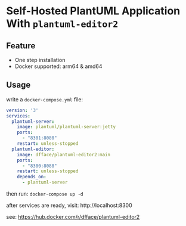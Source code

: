 # Self-Hosted PlantUML Application With `plantuml-editor2`

## Feature

* One step installation
* Docker supported: arm64 & amd64

## Usage

write a `docker-compose.yml` file:

```yaml
version: '3'
services:
  plantuml-server:
    image: plantuml/plantuml-server:jetty
    ports:
      - "8301:8080"
    restart: unless-stopped
  plantuml-editor:
    image: dfface/plantuml-editor2:main
    ports:
      - "8300:8088"
    restart: unless-stopped
    depends_on:
      - plantuml-server
```

then run: `docker-compose up -d`

after services are ready, visit: http://localhost:8300





see: https://hub.docker.com/r/dfface/plantuml-editor2
